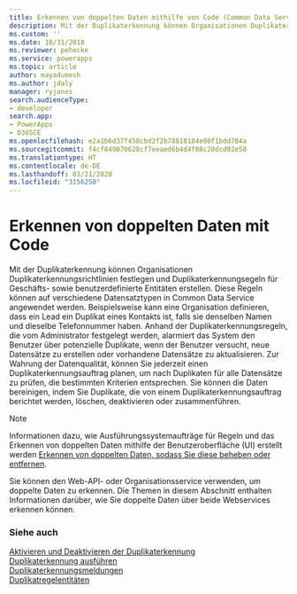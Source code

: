 ```yaml
---
title: Erkennen von doppelten Daten mithilfe von Code (Common Data Service) | Microsoft-Dokumenten
description: Mit der Duplikaterkennung können Organisationen Duplikaterkennungsrichtlinien festlegen und Duplikaterkennungsegeln für Geschäfts- sowie benutzerdefinierte Entitäten erstellen
ms.custom: ''
ms.date: 10/31/2018
ms.reviewer: pehecke
ms.service: powerapps
ms.topic: article
author: mayadumesh
ms.author: jdaly
manager: ryjones
search.audienceType:
- developer
search.app:
- PowerApps
- D365CE
ms.openlocfilehash: e2a1b6d37f458cbd2f2b78818184e00f1bdd784a
ms.sourcegitcommit: f4cf849070628cf7eeaed6b4d4f08c20dcd02e58
ms.translationtype: HT
ms.contentlocale: de-DE
ms.lasthandoff: 03/21/2020
ms.locfileid: "3156250"
---
```

# <a name="detect-duplicate-data-using-code"></a>Erkennen von doppelten Daten mit Code

Mit der Duplikaterkennung können Organisationen Duplikaterkennungsrichtlinien festlegen und Duplikaterkennungsegeln für Geschäfts- sowie benutzerdefinierte Entitäten erstellen. Diese Regeln können auf verschiedene Datensatztypen in Common Data Service angewendet werden. Beispielsweise kann eine Organisation definieren, dass ein Lead ein Duplikat eines Kontakts ist, falls sie denselben Namen und dieselbe Telefonnummer haben. Anhand der Duplikaterkennungsregeln, die vom Administrator festgelegt werden, alarmiert das System den Benutzer über potenzielle Duplikate, wenn der Benutzer versucht, neue Datensätze zu erstellen oder vorhandene Datensätze zu aktualisieren. Zur Wahrung der Datenqualität, können Sie jederzeit einen Duplikaterkennungsauftrag planen, um nach Duplikaten für alle Datensätze zu prüfen, die bestimmten Kriterien entsprechen. Sie können die Daten bereinigen, indem Sie Duplikate, die von einem Duplikaterkennungsauftrag berichtet werden, löschen, deaktivieren oder zusammenführen.

> [!NOTE]
> Informationen dazu, wie Ausführungssystemaufträge für Regeln und das Erkennen von doppelten Daten mithilfe der Benutzeroberfläche (UI) erstellt werden [Erkennen von doppelten Daten, sodass Sie diese beheben oder entfernen](/dynamics365/customer-engagement/admin/detect-duplicate-data).

Sie können den Web-API- oder Organisationsservice verwenden, um doppelte Daten zu erkennen. Die Themen in diesem Abschnitt enthalten Informationen darüber, wie Sie doppelte Daten über beide Webservices erkennen können. 

### <a name="see-also"></a>Siehe auch

[Aktivieren und Deaktivieren der Duplikaterkennung](enable-disable-duplicate-detection.md)<br/>
[Duplikaterkennung ausführen](run-duplicate-detection.md)<br/>
[Duplikaterkennungsmeldungen](duplicate-detection-messages.md)<br/>
[Duplikatregelentitäten](duplicaterule-entities.md)


